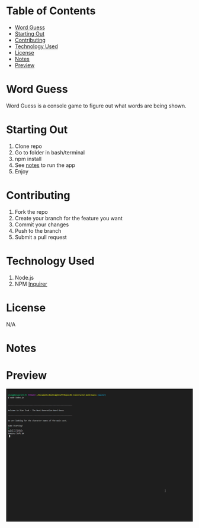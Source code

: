 # Table of Contents <!-- omit in toc -->
- [Word Guess](#word-guess)
- [Starting Out](#starting-out)
- [Contributing](#contributing)
- [Technology Used](#technology-used)
- [License](#license)
- [Notes](#notes)
- [Preview](#preview)
  
# Word Guess
Word Guess is a console game to figure out what words are being shown. 


# Starting Out 
1. Clone repo
2. Go to folder in bash/terminal
3. npm install
4. See [notes](#notes) to run the app
5. Enjoy

# Contributing
1. Fork the repo
2. Create your branch for the feature you want
3. Commit your changes
4. Push to the branch
5. Submit a pull request
   
# Technology Used
1. Node.js
2. NPM [Inquirer](https://www.npmjs.com/package/inquirer)

   
# License
N/A

# Notes


# Preview
![](https://github.com/jhernandeztorres/BC-Constructor-Word-Guess/blob/master/wordGuess.gif)
